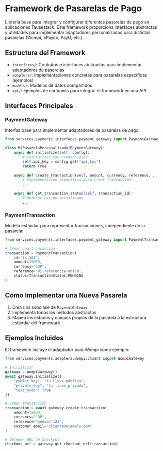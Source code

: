 # Framework de Pasarelas de Pago

Librería base para integrar y configurar diferentes pasarelas de pago en aplicaciones Tausestack. Este framework proporciona interfaces abstractas y utilidades para implementar adaptadores personalizados para distintas pasarelas (Wompi, ePayco, PayU, etc.).

## Estructura del Framework

- `interfaces/`: Contratos e interfaces abstractas para implementar adaptadores de pasarelas
- `adapters/`: Implementaciones concretas para pasarelas específicas (ejemplos)
- `models/`: Modelos de datos compartidos
- `api/`: Ejemplos de endpoints para integrar el framework en una API

## Interfaces Principales

### PaymentGateway

Interfaz base para implementar adaptadores de pasarelas de pago:

```python
from services.payments.interfaces.payment_gateway import PaymentGateway, PaymentTransaction

class MiPasarelaPersonalizada(PaymentGateway):
    async def initialize(self, config):
        # Inicializar con credenciales
        self.api_key = config.get("api_key")
        return True
        
    async def create_transaction(self, amount, currency, reference, ...):
        # Implementación específica para crear transacción
        ...
        
    async def get_transaction_status(self, transaction_id):
        # Obtener estado actualizado
        ...
```

### PaymentTransaction

Modelo estándar para representar transacciones, independiente de la pasarela:

```python
from services.payments.interfaces.payment_gateway import PaymentTransaction, TransactionStatus

# Crear una transacción
transaction = PaymentTransaction(
    id="tx_123",
    amount=15000,
    currency="COP",
    reference="mi-referencia-unica",
    status=TransactionStatus.PENDING
)
```

## Cómo Implementar una Nueva Pasarela

1. Crea una subclase de `PaymentGateway`
2. Implementa todos los métodos abstractos
3. Mapea los estados y campos propios de la pasarela a la estructura estándar del framework

## Ejemplos Incluidos

El framework incluye el adaptador para Wompi como ejemplo:

```python
from services.payments.adapters.wompi.client import WompiGateway

# Inicializar
gateway = WompiGateway()
await gateway.initialize({
    "public_key": "tu_llave_publica",
    "private_key": "tu_llave_privada",
    "test_mode": True
})

# Crear transacción
transaction = await gateway.create_transaction(
    amount=15000,
    currency="COP",
    reference="pedido-123",
    customer_email="cliente@ejemplo.com"
)

# Obtener URL de checkout
checkout_url = gateway.get_checkout_url(transaction)
```
